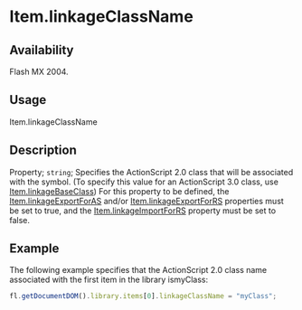 # Item.linkageClassName

## Availability

Flash MX 2004.

## Usage

Item.linkageClassName

## Description

Property; `string`; Specifies the ActionScript 2.0 class that will be associated with the symbol. (To specify this value for an ActionScript 3.0 class, use [Item.linkageBaseClass](../Item_object/Item5.md))
For this property to be defined, the [Item.linkageExportForAS](../Item_object/Item7.md) and/or [Item.linkageExportForRS](../Item_object/Item8.md) properties must be set to true, and the [Item.linkageImportForRS](../Item_object/Item11.md) property must be set to false.

## Example

The following example specifies that the ActionScript 2.0 class name associated with the first item in the library ismyClass:

```javascript
fl.getDocumentDOM().library.items[0].linkageClassName = "myClass";
```

